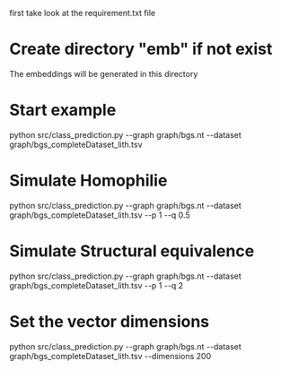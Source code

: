 first take look at the requirement.txt file

# Create directory "emb" if not exist
The embeddings will be generated in this directory

# Start example
python src/class_prediction.py --graph graph/bgs.nt --dataset graph/bgs_completeDataset_lith.tsv

# Simulate Homophilie
python src/class_prediction.py --graph graph/bgs.nt --dataset graph/bgs_completeDataset_lith.tsv --p 1 --q 0.5

# Simulate Structural equivalence
python src/class_prediction.py --graph graph/bgs.nt --dataset graph/bgs_completeDataset_lith.tsv --p 1 --q 2

# Set the vector dimensions
python src/class_prediction.py --graph graph/bgs.nt --dataset graph/bgs_completeDataset_lith.tsv --dimensions 200

 


